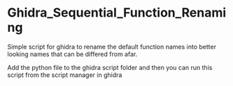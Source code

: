 # Ghidra_Sequential_Function_Renaming
Simple script for ghidra to rename the default function names into better looking names that can be differed from afar.

Add the python file to the ghidra script folder and then you can run this script from the script manager in ghidra
